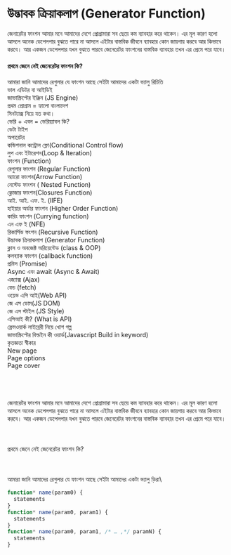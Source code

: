 # উদ্ভাবক ক্রিয়াকলাপ (Generator Function)

জেনারেটর ফাংশন আমার মনে আমাদের দেশে প্রোগ্রামারা সব ছেয়ে কম ব্যাবহার করে থাকেন। এর মূল কারণ হলো আসলে অনেক ডেপেলপার বুঝতে পারে না আসলে এইটার বাস্তবিক জীবনে ব্যাবহার কোন জায়গায় করবে আর কিভাবে করবে। আর একজন ডেপেলপার যখন বুঝতে পারবে জেনেরেটর ফাংশনের বাস্তবিক ব্যাবহার তখন এর প্রেমে পরে যাবে।&#x20;

#### প্রথমে জেনে নেই জেনেরেটর ফাংশন কি?

আমারা জানি আমাদের রেগুলার যে ফাংশন আছে সেইটা আমাদের একটা ভ্যালু রিচিতি\
ভাল এডিটর বা আইডিই\
জাভাস্ক্রিপ্টের ইঞ্জিন (JS Engine)\
প্রথম প্রোগ্রাম = হ্যালো বাংলাদেশ\
সিনট্যাক্স নিয়ে যত কথা।\
ভেরি + এবল = ভেরিয়্যাবল কি?\
ডেটা টাইপ\
অপারেটর\
কন্ডিশনাল কন্ট্রোল ফ্লো(Conditional Control flow)\
লুপ এবং ইটারেশন(Loop & Iteration)\
ফাংশন (Function)\
রেগুলার ফাংশন (Regular Function)\
অ্যারো ফাংশন(Arrow Function)\
নেস্টেড ফাংশন ( Nested Function)\
ক্লোজার ফাংশন(Closures Function)\
আই. আই. এফ. ই. (IIFE)\
হাইয়ার অর্ডার ফাংশন (Higher Order Function)\
কারিং ফাংশন (Currying function)\
এন এফ ই (NFE)\
রিকার্সিভ ফংশন (Recursive Function)\
উদ্ভাবক ক্রিয়াকলাপ (Generator Function)\
ক্লাস ও অবজেক্ট অরিয়েন্টেড (class & OOP)\
কলব্যাক ফাংশন (callback function)\
প্রমিস (Promise)\
Async এবং await (Async & Await)\
এজ্যাক্স (Ajax)\
ফেচ (fetch)\
ওয়েভ এপি আই(Web API)\
জে এস ডোম(JS DOM)\
জে এস স্টাইল (JS Style)\
এপিআই কী? (What is API)\
ফ্রেমওয়ার্ক লাইব্রেরী নিয়ে খোশ গল্প\
জাভাস্ক্রিপ্টের বিল্ডইন কী ওয়ার্ড(Javascript Build in keyword)\
কৃতজ্ঞতা স্বীকার\
New page\
Page options\
Page cover\
\
\
\
\
জেনারেটর ফাংশন আমার মনে আমাদের দেশে প্রোগ্রামারা সব ছেয়ে কম ব্যাবহার করে থাকেন। এর মূল কারণ হলো আসলে অনেক ডেপেলপার বুঝতে পারে না আসলে এইটার বাস্তবিক জীবনে ব্যাবহার কোন জায়গায় করবে আর কিভাবে করবে। আর একজন ডেপেলপার যখন বুঝতে পারবে জেনেরেটর ফাংশনের বাস্তবিক ব্যাবহার তখন এর প্রেমে পরে যাবে। \
\
\
\
প্রথমে জেনে নেই জেনেরেটর ফাংশন কি?\
\
\
\
আমারা জানি আমাদের রেগুলার যে ফাংশন আছে সেইটা আমাদের একটা ভ্যালু ড়িরা\


```javascript
function* name(param0) {
  statements
}
function* name(param0, param1) {
  statements
}
function* name(param0, param1, /* … ,*/ paramN) {
  statements
}
```
